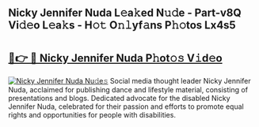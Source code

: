 ## Nicky Jennifer Nuda L𝚎a𝚔ed N𝚞𝚍e - Part-v8Q Vi𝚍𝚎o L𝚎a𝚔s - H𝚘𝚝 O𝚗𝚕yf𝚊ns P𝚑𝚘tos Lx4s5

# <h2><a href="http://kf6kev.oniu.top/?m=Nicky+Jennifer+Nuda">🔗👉 🔴 Nicky Jennifer Nuda P𝚑ot𝚘𝚜 V𝚒d𝚎o</a></h2>

[![Nicky Jennifer Nuda Nu𝚍e𝚜](https://i.imgur.com/0qMVB7G.gif)](http://kf6kev.oniu.top/?m=Nicky+Jennifer+Nuda)
Social media thought leader Nicky Jennifer Nuda, acclaimed for publishing dance and lifestyle material, consisting of presentations and blogs. Dedicated advocate for the disabled Nicky Jennifer Nuda, celebrated for their passion and efforts to promote equal rights and opportunities for people with disabilities.  
